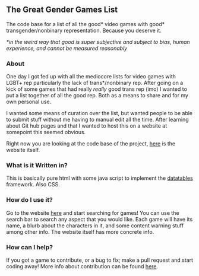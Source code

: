 ## The Great Gender Games List ##

The code base for a list of all the good* video games with good* transgender/nonbinary representation. Because you deserve it.

*\*in the weird way that good is super subjective and subject to bias, human experience, and cannot be measured reasonably*


### About ###

One day I got fed up with all the mediocore lists for video games with LGBT+ rep particularly the lack of trans\*/nonbinary rep. After going on a kick of some games that had really *really* good trans rep (imo) I wanted to put a list together of all the good rep. Both as a means to share and for my own personal use.

I wanted some means of curation over the list, but wanted people to be able to submit stuff without me having to manual edit all the time. After learning about Git hub pages and that I wanted to host this on a website at somepoint this seemed obvious. 

Right now you are looking at the code base of the project, [here](https://thatwannabecat.github.io/) is the website itself.

### What is it Written in? ###

This is basically pure html with some java script to implement the [datatables](https://www.datatables.net/ "Datatables") framework. Also CSS.

### How do I use it? ###

Go to the website [here](https://thatwannabecat.github.io/) and start searching for games! You can use the search bar to search any aspect that you would like. Each game will have its name, a blurb about the characters in it, and some content warning stuff among other info. The website itself has more concrete info.

### How can I help? ###

If you got a game to contribute, or a bug to fix; make a pull request and start coding away! More info about contribution can be found [here](https://thatwannabecat.github.io/submission/submission.html).